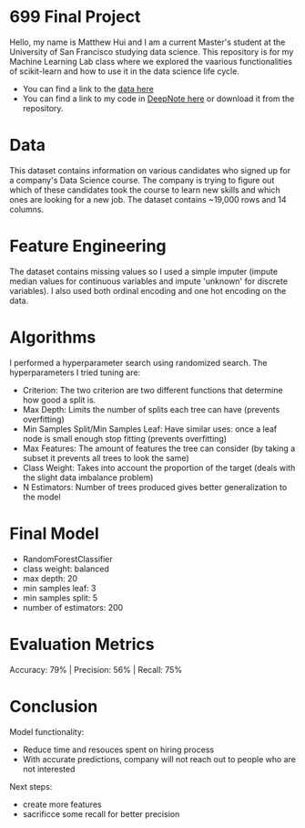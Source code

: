 # 699 Final Project

Hello, my name is Matthew Hui and I am a current Master's student at the University of San Francisco studying data science. This repository is for my Machine Learning Lab class where we explored the vaarious functionalities of scikit-learn and how to use it in the data science life cycle.

- You can find a link to the [data here](https://www.kaggle.com/arashnic/hr-analytics-job-change-of-data-scientists)
- You can find a link to my code in [DeepNote here](https://deepnote.com/project/3d577cd0-4e74-4b55-beaf-ba4ec1241d48#%2Fnotebook.ipynb) or download it from the repository.

# Data
This dataset contains information on various candidates who signed up for a company's Data Science course. The  company is trying to figure out which of these candidates took the course to learn new skills and which ones are looking for a new job. The dataset contains ~19,000 rows and 14 columns.

# Feature Engineering
The dataset contains missing values so I used a simple imputer (impute median values for continuous variables and impute 'unknown' for discrete variables). I also used both ordinal encoding and one hot encoding on the data.

# Algorithms
I performed a hyperparameter search using randomized search. The hyperparameters I tried tuning are:
- Criterion: The two criterion are two different functions that determine how good a split is.
- Max Depth: Limits the number of splits each tree can have (prevents overfitting)
- Min Samples Split/Min Samples Leaf: Have similar uses: once a leaf node is small enough stop fitting (prevents overfitting)
- Max Features: The amount of features the tree can consider (by taking a subset it prevents all trees to look the same)
- Class Weight: Takes into account the proportion of the target (deals with the slight data imbalance problem)
- N Estimators: Number of trees produced gives better generalization to the model

# Final Model
- RandomForestClassifier
- class weight: balanced
- max depth: 20
- min samples leaf: 3
- min samples split: 5
- number of estimators: 200

# Evaluation Metrics
Accuracy: 79% | Precision: 56% | Recall: 75%

# Conclusion
Model functionality:
- Reduce time and resouces spent on hiring process
- With accurate predictions, company will not reach out to people who are not interested

Next steps:
- create more features
- sacrificce some recall for better precision





